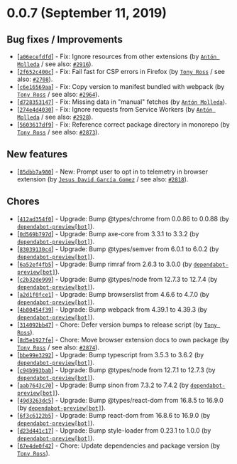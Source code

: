 # 0.0.7 (September 11, 2019)

## Bug fixes / Improvements

* [[`a06ecefdfd`](https://github.com/webhintio/hint/commit/a06ecefdfd004b6477ca9f4c7867fa44f5c52616)] - Fix: Ignore resources from other extensions (by [`Antón Molleda`](https://github.com/molant) / see also: [`#2916`](https://github.com/webhintio/hint/issues/2916)).
* [[`2f652c400c`](https://github.com/webhintio/hint/commit/2f652c400c24de367bffea1e9b750a63917e1184)] - Fix: Fail fast for CSP errors in Firefox (by [`Tony Ross`](https://github.com/antross) / see also: [`#2708`](https://github.com/webhintio/hint/issues/2708)).
* [[`c6e16569aa`](https://github.com/webhintio/hint/commit/c6e16569aa3a68fca64149112d972f300c768ee6)] - Fix: Copy version to manifest bundled with webpack (by [`Tony Ross`](https://github.com/antross) / see also: [`#2964`](https://github.com/webhintio/hint/issues/2964)).
* [[`d728353147`](https://github.com/webhintio/hint/commit/d7283531470de5932e0c152b86351410b5d5c72c)] - Fix: Missing data in "manual" fetches (by [`Antón Molleda`](https://github.com/molant)).
* [[`274e4d4030`](https://github.com/webhintio/hint/commit/274e4d40308076040262ce9851b155a203f1dfd6)] - Fix: Ignore requests from Service Workers (by [`Antón Molleda`](https://github.com/molant) / see also: [`#2928`](https://github.com/webhintio/hint/issues/2928)).
* [[`5603617df9`](https://github.com/webhintio/hint/commit/5603617df96def7c2571c8e94d595b76ec4633ec)] - Fix: Reference correct package directory in monorepo (by [`Tony Ross`](https://github.com/antross) / see also: [`#2873`](https://github.com/webhintio/hint/issues/2873)).

## New features

* [[`85dbb7a980`](https://github.com/webhintio/hint/commit/85dbb7a980bbe9893f143152d3ddd087777f8899)] - New: Prompt user to opt in to telemetry in browser extension (by [`Jesus David García Gomez`](https://github.com/sarvaje) / see also: [`#2818`](https://github.com/webhintio/hint/issues/2818)).

## Chores

* [[`412ad354f0`](https://github.com/webhintio/hint/commit/412ad354f0ad348db9b0fc04fc2a514cc2e195b1)] - Upgrade: Bump @types/chrome from 0.0.86 to 0.0.88 (by [`dependabot-preview[bot]`](https://github.com/apps/dependabot-preview)).
* [[`0d569b797d`](https://github.com/webhintio/hint/commit/0d569b797dc91be5606dc76a7214c2ff2ffcbba7)] - Upgrade: Bump axe-core from 3.3.1 to 3.3.2 (by [`dependabot-preview[bot]`](https://github.com/apps/dependabot-preview)).
* [[`83039130c4`](https://github.com/webhintio/hint/commit/83039130c445b550a3cf51eb6876028ed111a76b)] - Upgrade: Bump @types/semver from 6.0.1 to 6.0.2 (by [`dependabot-preview[bot]`](https://github.com/apps/dependabot-preview)).
* [[`6a52ef4fb5`](https://github.com/webhintio/hint/commit/6a52ef4fb50931921be5da4c4cacd8760a3de887)] - Upgrade: Bump rimraf from 2.6.3 to 3.0.0 (by [`dependabot-preview[bot]`](https://github.com/apps/dependabot-preview)).
* [[`c2b32de999`](https://github.com/webhintio/hint/commit/c2b32de9997a922a4744991306a9bf9b22e3910f)] - Upgrade: Bump @types/node from 12.7.3 to 12.7.4 (by [`dependabot-preview[bot]`](https://github.com/apps/dependabot-preview)).
* [[`a2d1f0fce1`](https://github.com/webhintio/hint/commit/a2d1f0fce1e1689fe75c22e7d3a8f1aa7b8339f9)] - Upgrade: Bump browserslist from 4.6.6 to 4.7.0 (by [`dependabot-preview[bot]`](https://github.com/apps/dependabot-preview)).
* [[`4b80454f39`](https://github.com/webhintio/hint/commit/4b80454f39b2b12cc4d1cafe7766453f4ad66227)] - Upgrade: Bump webpack from 4.39.1 to 4.39.3 (by [`dependabot-preview[bot]`](https://github.com/apps/dependabot-preview)).
* [[`314092bb47`](https://github.com/webhintio/hint/commit/314092bb471d9a84f6aaa6308d2aea6a442fd477)] - Chore: Defer version bumps to release script (by [`Tony Ross`](https://github.com/antross)).
* [[`8d5e1927fe`](https://github.com/webhintio/hint/commit/8d5e1927fed14c2f7629912a5715b272664ea727)] - Chore: Move browser extension docs to own package (by [`Tony Ross`](https://github.com/antross) / see also: [`#2874`](https://github.com/webhintio/hint/issues/2874)).
* [[`bbe99e3292`](https://github.com/webhintio/hint/commit/bbe99e329240a17e5f60c6c6261b0b9c2bd1774a)] - Upgrade: Bump typescript from 3.5.3 to 3.6.2 (by [`dependabot-preview[bot]`](https://github.com/apps/dependabot-preview)).
* [[`c94b993bab`](https://github.com/webhintio/hint/commit/c94b993babb99a9b49cc795fbf80663c4750ba93)] - Upgrade: Bump @types/node from 12.7.1 to 12.7.3 (by [`dependabot-preview[bot]`](https://github.com/apps/dependabot-preview)).
* [[`aab7643c70`](https://github.com/webhintio/hint/commit/aab7643c70042a5e7d2da9684844277d707854fe)] - Upgrade: Bump sinon from 7.3.2 to 7.4.2 (by [`dependabot-preview[bot]`](https://github.com/apps/dependabot-preview)).
* [[`49d3263dc5`](https://github.com/webhintio/hint/commit/49d3263dc51494c5bb4567cbb0ece34d05ffc344)] - Upgrade: Bump @types/react-dom from 16.8.5 to 16.9.0 (by [`dependabot-preview[bot]`](https://github.com/apps/dependabot-preview)).
* [[`6f3c6122b5`](https://github.com/webhintio/hint/commit/6f3c6122b55e2c5bf2d726f205219530d9f893ff)] - Upgrade: Bump react-dom from 16.8.6 to 16.9.0 (by [`dependabot-preview[bot]`](https://github.com/apps/dependabot-preview)).
* [[`d23d441c17`](https://github.com/webhintio/hint/commit/d23d441c1784e8f178759959b8108b633a400fd2)] - Upgrade: Bump style-loader from 0.23.1 to 1.0.0 (by [`dependabot-preview[bot]`](https://github.com/apps/dependabot-preview)).
* [[`67e4de0f42`](https://github.com/webhintio/hint/commit/67e4de0f426aa522376f8e37f5e343b82456eaaf)] - Chore: Update dependencies and package version (by [`Tony Ross`](https://github.com/antross)).


